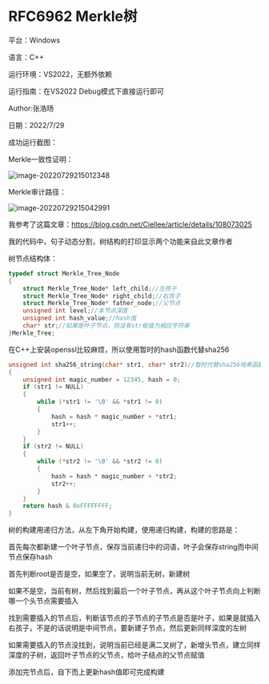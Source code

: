 # 					RFC6962 Merkle树

平台：Windows 

语言：C++ 

运行环境：VS2022，无额外依赖 

运行指南：在VS2022 Debug模式下直接运行即可

Author:张浩旸

日期：2022/7/29

成功运行截图：

Merkle一致性证明：

![image-20220729215012348](C:\Users\ASUS\AppData\Roaming\Typora\typora-user-images\image-20220729215012348.png)

Merkle审计路径：

![image-20220729215042991](C:\Users\ASUS\AppData\Roaming\Typora\typora-user-images\image-20220729215042991.png)

我参考了这篇文章：https://blog.csdn.net/Ciellee/article/details/108073025

我的代码中，句子动态分割，树结构的打印显示两个功能来自此文章作者

树节点结构体：

~~~c++
typedef struct Merkle_Tree_Node
{
	struct Merkle_Tree_Node* left_child;//左孩子
	struct Merkle_Tree_Node* right_child;//右孩子
	struct Merkle_Tree_Node* father_node;//父节点
	unsigned int level;//本节点深度
	unsigned int hash_value;//hash值
	char* str;//如果是叶子节点，则没有str赋值为相应字符串
}Merkle_Tree;
~~~

在C++上安装openssl比较麻烦，所以使用暂时的hash函数代替sha256

~~~c++
unsigned int sha256_string(char* str1, char* str2)//暂时代替sha256哈希函数
{
	unsigned int magic_number = 12345, hash = 0;
	if (str1 != NULL)
	{
		while (*str1 != '\0' && *str1 != 0)
		{
			hash = hash * magic_number + *str1;
			str1++;
		}
	}
	if (str2 != NULL)
	{
		while (*str2 != '\0' && *str2 != 0)
		{
			hash = hash * magic_number + *str2;
			str2++;
		}
	}
	return hash & 0xFFFFFFFF;
}
~~~

树的构建用递归方法，从左下角开始构建，使用递归构建，构建的思路是：

首先每次都新建一个叶子节点，保存当前递归中的词语，叶子会保存string而中间节点保存hash

首先判断root是否是空，如果空了，说明当前无树，新建树

如果不是空，当前有树，然后找到最后一个叶子节点，再从这个叶子节点向上判断哪一个头节点需要插入

找到需要插入的节点后，判断该节点的子节点的子节点是否是叶子，如果是就插入右孩子，不是的话说明是中间节点，要新建子节点，然后更新同样深度的左树

如果需要插入的节点没找到，说明当前已经是满二叉树了，新增头节点，建立同样深度的子树，返回叶子节点的父节点，给叶子结点的父节点赋值

添加完节点后，自下而上更新hash值即可完成构建





